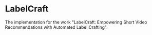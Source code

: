 # LabelCraft
The implementation for the work "LabelCraft: Empowering Short Video Recommendations with Automated Label Crafting".
